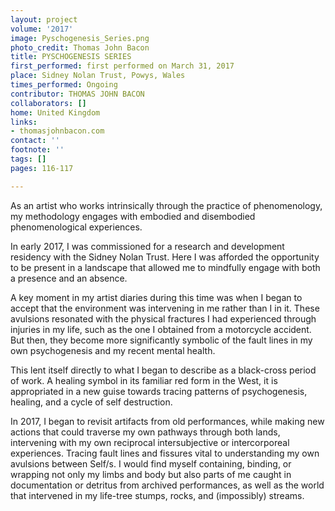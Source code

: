 ```yaml
---
layout: project
volume: '2017'
image: Pyschogenesis_Series.png
photo_credit: Thomas John Bacon
title: PYSCHOGENESIS SERIES
first_performed: first performed on March 31, 2017
place: Sidney Nolan Trust, Powys, Wales
times_performed: Ongoing
contributor: THOMAS JOHN BACON
collaborators: []
home: United Kingdom
links:
- thomasjohnbacon.com
contact: ''
footnote: ''
tags: []
pages: 116-117

---
```


As an artist who works intrinsically through the practice of phenomenology, my methodology engages with embodied and disembodied phenomenological experiences.

In early 2017, I was commissioned for a research and development residency with the Sidney Nolan Trust. Here I was afforded the opportunity to be present in a landscape that allowed me to mindfully engage with both a presence and an absence.

A key moment in my artist diaries during this time was when I began to accept that the environment was intervening in me rather than I in it. These avulsions resonated with the physical fractures I had experienced through injuries in my life, such as the one I obtained from a motorcycle accident. But then, they become more significantly symbolic of the fault lines in my own psychogenesis and my recent mental health.

This lent itself directly to what I began to describe as a black-cross period of work. A healing symbol in its familiar red form in the West, it is appropriated in a new guise towards tracing patterns of psychogenesis, healing, and a cycle of self destruction.

In 2017, I began to revisit artifacts from old performances, while making new actions that could traverse my own pathways through both lands, intervening with my own reciprocal intersubjective or intercorporeal experiences. Tracing fault lines and fissures vital to understanding my own avulsions between Self/s. I would find myself containing, binding, or wrapping not only my limbs and body but also parts of me caught in documentation or detritus from archived performances, as well as the world that intervened in my life-tree stumps, rocks, and (impossibly) streams.
